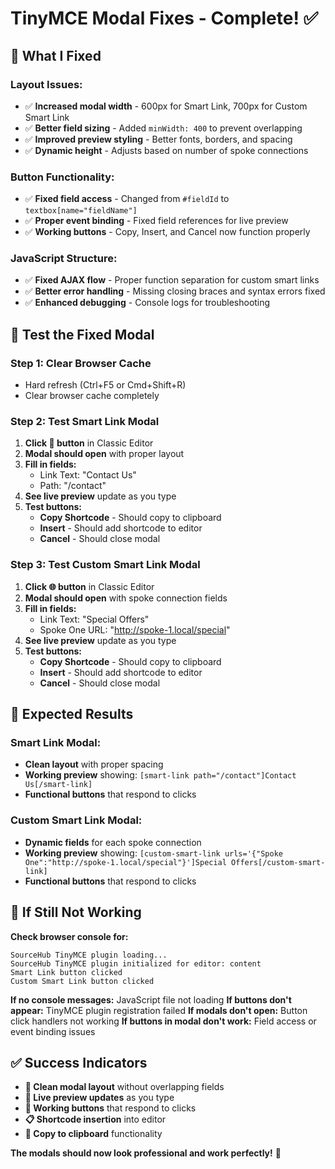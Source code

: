 # TinyMCE Modal Fixes - Complete! ✅

## 🔧 What I Fixed

### **Layout Issues:**
- ✅ **Increased modal width** - 600px for Smart Link, 700px for Custom Smart Link
- ✅ **Better field sizing** - Added `minWidth: 400` to prevent overlapping
- ✅ **Improved preview styling** - Better fonts, borders, and spacing
- ✅ **Dynamic height** - Adjusts based on number of spoke connections

### **Button Functionality:**
- ✅ **Fixed field access** - Changed from `#fieldId` to `textbox[name="fieldName"]`
- ✅ **Proper event binding** - Fixed field references for live preview
- ✅ **Working buttons** - Copy, Insert, and Cancel now function properly

### **JavaScript Structure:**
- ✅ **Fixed AJAX flow** - Proper function separation for custom smart links
- ✅ **Better error handling** - Missing closing braces and syntax errors fixed
- ✅ **Enhanced debugging** - Console logs for troubleshooting

## 🧪 Test the Fixed Modal

### **Step 1: Clear Browser Cache**
- Hard refresh (Ctrl+F5 or Cmd+Shift+R)
- Clear browser cache completely

### **Step 2: Test Smart Link Modal**
1. **Click 🔗 button** in Classic Editor
2. **Modal should open** with proper layout
3. **Fill in fields:**
   - Link Text: "Contact Us"
   - Path: "/contact"
4. **See live preview** update as you type
5. **Test buttons:**
   - **Copy Shortcode** - Should copy to clipboard
   - **Insert** - Should add shortcode to editor
   - **Cancel** - Should close modal

### **Step 3: Test Custom Smart Link Modal**
1. **Click 🌐 button** in Classic Editor
2. **Modal should open** with spoke connection fields
3. **Fill in fields:**
   - Link Text: "Special Offers"
   - Spoke One URL: "http://spoke-1.local/special"
4. **See live preview** update as you type
5. **Test buttons:**
   - **Copy Shortcode** - Should copy to clipboard
   - **Insert** - Should add shortcode to editor
   - **Cancel** - Should close modal

## 🎯 Expected Results

### **Smart Link Modal:**
- **Clean layout** with proper spacing
- **Working preview** showing: `[smart-link path="/contact"]Contact Us[/smart-link]`
- **Functional buttons** that respond to clicks

### **Custom Smart Link Modal:**
- **Dynamic fields** for each spoke connection
- **Working preview** showing: `[custom-smart-link urls='{"Spoke One":"http://spoke-1.local/special"}']Special Offers[/custom-smart-link]`
- **Functional buttons** that respond to clicks

## 🚨 If Still Not Working

**Check browser console for:**
```
SourceHub TinyMCE plugin loading...
SourceHub TinyMCE plugin initialized for editor: content
Smart Link button clicked
Custom Smart Link button clicked
```

**If no console messages:** JavaScript file not loading
**If buttons don't appear:** TinyMCE plugin registration failed
**If modals don't open:** Button click handlers not working
**If buttons in modal don't work:** Field access or event binding issues

## ✅ Success Indicators

- **🎨 Clean modal layout** without overlapping fields
- **📝 Live preview updates** as you type
- **🔘 Working buttons** that respond to clicks
- **📋 Shortcode insertion** into editor
- **📎 Copy to clipboard** functionality

**The modals should now look professional and work perfectly!** 🚀
